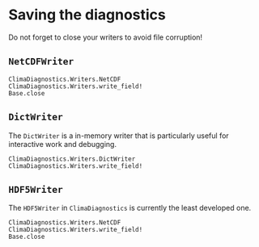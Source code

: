 # Saving the diagnostics


Do not forget to close your writers to avoid file corruption!

## `NetCDFWriter`

```@docs
ClimaDiagnostics.Writers.NetCDF
ClimaDiagnostics.Writers.write_field!
Base.close
```

## `DictWriter`

The `DictWriter` is a in-memory writer that is particularly useful for
interactive work and debugging.

```@docs
ClimaDiagnostics.Writers.DictWriter
ClimaDiagnostics.Writers.write_field!
```

## `HDF5Writer`

The `HDF5Writer` in `ClimaDiagnostics` is currently the least developed one.

```@docs
ClimaDiagnostics.Writers.NetCDF
ClimaDiagnostics.Writers.write_field!
Base.close
```
